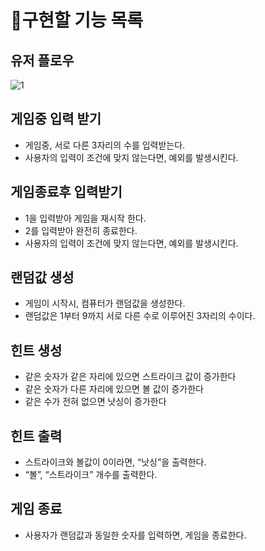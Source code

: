 # 📝구현할 기능 목록

## 유저 플로우

![1](https://github.com/GDSC-Hongik/2023-2-OC-Java-Study/assets/66353672/51f8c652-9b6a-49fb-ab3e-3e1d45fa97cc)

## 게임중 입력 받기

- 게임중, 서로 다른 3자리의 수를 입력받는다.
- 사용자의 입력이 조건에 맞지 않는다면, 예외를 발생시킨다.

## 게임종료후 입력받기

- 1을 입력받아 게임을 재시작 한다.
- 2를 입력받아 완전히 종료한다.
- 사용자의 입력이 조건에 맞지 않는다면, 예외를 발생시킨다.

## 랜덤값 생성

- 게임이 시작시, 컴퓨터가 랜덤값을 생성한다.
- 랜덤값은 1부터 9까지 서로 다른 수로 이루어진 3자리의 수이다.

## 힌트 생성

- 같은 숫자가 같은 자리에 있으면 스트라이크 값이 증가한다
- 같은 숫자가 다른 자리에 있으면 볼 값이 증가한다
- 같은 수가 전혀 없으면 낫싱이 증가한다

## 힌트 출력

- 스트라이크와 볼값이 0이라면, “낫싱”을 출력한다.
- “볼”, “스트라이크” 개수를 출력한다.

## 게임 종료

- 사용자가 랜덤값과 동일한 숫자를 입력하면, 게임을 종료한다.